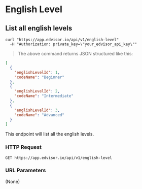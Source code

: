 # English Level

## List all english levels

```shell
curl "https://app.edvisor.io/api/v1/english-level"
  -H "Authorization: private_key=\"your_edvisor_api_key\""
```

> The above command returns JSON structured like this:

```json
[
  {
    "englishLevelId": 1,
    "codeName": "Beginner"
  },
  {
    "englishLevelId": 2,
    "codeName": "Intermediate"
  },
  {
    "englishLevelId": 3,
    "codeName": "Advanced"
  }
]
```

This endpoint will list all the english levels.

### HTTP Request

`GET https://app.edvisor.io/api/v1/english-level`

### URL Parameters

(None)